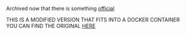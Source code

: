 Archived now that there is something [official](https://github.com/GameServerManagers/docker-gameserver) 

THIS IS A MODIFIED VERSION THAT FITS INTO A DOCKER CONTAINER
YOU CAN FIND THE ORIGINAL [HERE](https://github.com/GameServerManagers/LinuxGSM/)
